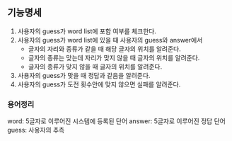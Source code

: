 ## 기능명세
1. 사용자의 guess가 word list에 포함 여부를 체크한다.
2. 사용자의 guess가 word list에 있을 때 사용자의 guess와 answer에서 
   * 글자의 자리와 종류가 같을 때 해당 글자의 위치를 알려준다.
   * 글자의 종류는 맞는데 자리가 맞지 않을 때 글자의 위치를 알려준다.
   * 글자의 종류가 맞지 않을 때 글자의 위치를 알려준다.
3. 사용자의 guess가 맞을 때 정답과 같음을 알려준다.
4. 사용자의 guess가 도전 횟수안에 맞지 않으면 실패를 알려준다. 

### 용어정리
word: 5글자로 이루어진 시스템에 등록된 단어
answer: 5글자로 이루어진 정답 단어
guess: 사용자의 추측
